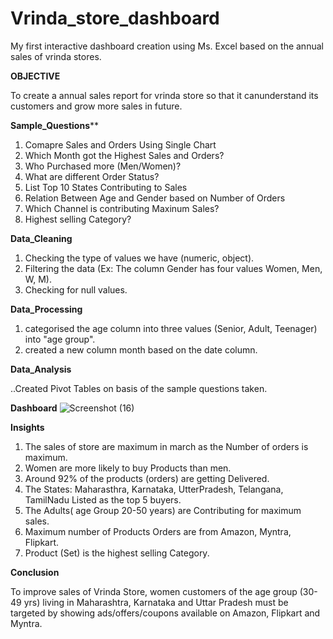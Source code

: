 # Vrinda_store_dashboard
My first interactive dashboard creation using Ms. Excel based on the annual sales of vrinda stores.

**OBJECTIVE**

To create a annual sales report for vrinda store so that it canunderstand its customers and grow more sales in future.

**Sample_Questions****
1. Comapre Sales and Orders Using Single Chart
2. Which Month got the Highest Sales and Orders?
3. Who Purchased more (Men/Women)?
4. What are different Order Status?
5. List Top 10 States Contributing to Sales
6. Relation Between Age and Gender based on Number of Orders
7. Which Channel is contributing Maxinum Sales?
8. Highest selling Category?
   
**Data_Cleaning**
1. Checking the type of values we have (numeric, object).
2. Filtering the data (Ex: The column Gender has four values Women, Men, W, M).
3. Checking for null values.
   
**Data_Processing**
1. categorised the age column into three values (Senior, Adult, Teenager) into "age group".
2. created a new column month based on the date column.
   
**Data_Analysis**

..Created Pivot Tables on basis of the sample questions taken.

**Dashboard**
![Screenshot (16)](https://github.com/harshitakilari/Vrinda_store_dashboard/assets/108713558/8ec464b1-500a-4576-92bb-14d85fbf420b)

**Insights**
1. The sales of store are maximum in march as the Number of orders is maximum.
2. Women are more likely to buy Products than men.
3. Around 92% of the products (orders) are getting Delivered.
4. The States: Maharasthra, Karnataka, UtterPradesh, Telangana, TamilNadu Listed as the top 5 buyers.
5. The Adults( age Group 20-50 years) are Contributing for maximum sales.
6. Maximum number of Products Orders are from Amazon, Myntra, Flipkart.
7. Product (Set) is the highest selling Category.

**Conclusion** 

To improve sales of Vrinda Store, women customers of the age group (30-49 yrs) living in Maharashtra, Karnataka and Uttar Pradesh must be targeted by showing ads/offers/coupons available on Amazon, Flipkart and Myntra.
